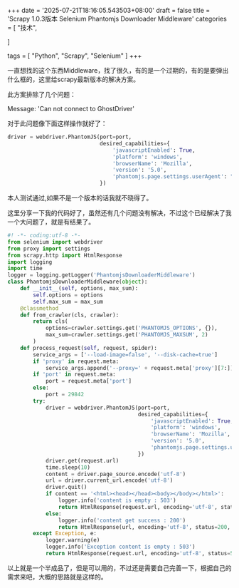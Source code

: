 +++
date = '2025-07-21T18:16:05.543503+08:00'
draft = false
title = 'Scrapy 1.0.3版本 Selenium Phantomjs Downloader Middleware'
categories = [
    "技术",

]

tags = [
    "Python",
    "Scrapy",
    "Selenium"
]
+++

一直想找的这个东西Middleware，找了很久，有的是一个过期的，有的是要弹出什么框的，这里给scrapy最新版本的解决方案。

此方案排除了几个问题：

Message: 'Can not connect to GhostDriver'

对于此问题像下面这样操作就好了：

```py
driver = webdriver.PhantomJS(port=port,
                             desired_capabilities={
                                 'javascriptEnabled': True,
                                 'platform': 'windows',
                                 'browserName': 'Mozilla',
                                 'version': '5.0',
                                 'phantomjs.page.settings.userAgent': "Mozilla/5.0 (Macintosh; Intel Mac OS X 10_8_4) AppleWebKit/537.36 (KHTML, like Gecko) Chrome/29.0.1547.57 Safari/537.36"
                             })
```

本人测试通过,如果不是一个版本的话我就不晓得了。

这里分享一下我的代码好了，虽然还有几个问题没有解决，不过这个已经解决了我一个大问题了，就是有结果了。

```py
#! -*- coding:utf-8 -*-
from selenium import webdriver
from proxy import settings
from scrapy.http import HtmlResponse
import logging
import time
logger = logging.getLogger('PhantomjsDownloaderMiddleware')
class PhantomjsDownloaderMiddleware(object):
    def __init__(self, options, max_sum):
        self.options = options
        self.max_sum = max_sum
    @classmethod
    def from_crawler(cls, crawler):
        return cls(
            options=crawler.settings.get('PHANTOMJS_OPTIONS', {}),
            max_sum=crawler.settings.get('PHANTOMJS_MAXSUM', 2)
        )
    def process_request(self, request, spider):
        service_args = ['--load-image=false', '--disk-cache=true']
        if 'proxy' in request.meta:
            service_args.append('--proxy=' + request.meta['proxy'][7:])
        if 'port' in request.meta:
            port = request.meta['port']
        else:
            port = 29842
        try:
            driver = webdriver.PhantomJS(port=port,
                                         desired_capabilities={
                                             'javascriptEnabled': True,
                                             'platform': 'windows',
                                             'browserName': 'Mozilla',
                                             'version': '5.0',
                                             'phantomjs.page.settings.userAgent': "Mozilla/5.0 (Macintosh; Intel Mac OS X 10_8_4) AppleWebKit/537.36 (KHTML, like Gecko) Chrome/29.0.1547.57 Safari/537.36"
                                         })
            driver.get(request.url)
            time.sleep(10)
            content = driver.page_source.encode('utf-8')
            url = driver.current_url.encode('utf-8')
            driver.quit()
            if content == '<html><head></head><body></body></html>':
                logger.info('content is empty : 503')
                return HtmlResponse(request.url, encoding='utf-8', status=503, body='')
            else:
                logger.info('content get success : 200')
                return HtmlResponse(url, encoding='utf-8', status=200, body=content)
        except Exception, e:
            logger.warning(e)
            logger.info('Exception content is empty : 503')
            return HtmlResponse(request.url, encoding='utf-8', status=503, body='')
```

以上就是一个半成品了，但是可以用的，不过还是需要自己完善一下，根据自己的需求来吧，大概的思路就是这样的。
